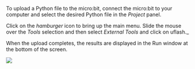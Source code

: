 To upload a Python file to the micro:bit, 
connect the micro:bit to your computer and select the desired Python file in the 
_Project_ 
panel.


Click on the _hamburger_ icon to bring up the main menu. Slide the mouse over the _Tools_
selection and then select _External Tools_ and click on uflash._

When the upload completes, the results are displayed in the Run window 
at the
bottom of the screen.

![](./images/uflashed.png)


